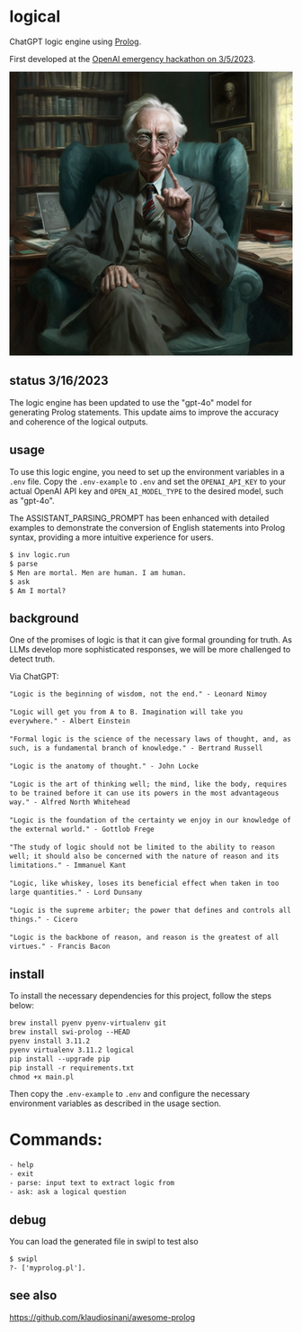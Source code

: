 # logical

ChatGPT logic engine using [Prolog](https://en.wikipedia.org/wiki/Prolog).

First developed at the [OpenAI emergency hackathon on 3/5/2023](https://twitter.com/nonmayorpete/status/1632456433102098434).

<img alt="Bertrand Russell" src="./russell.png" />

## status 3/16/2023

The logic engine has been updated to use the "gpt-4o" model for generating Prolog statements. This update aims to improve the accuracy and coherence of the logical outputs.

## usage

To use this logic engine, you need to set up the environment variables in a `.env` file. Copy the `.env-example` to `.env` and set the `OPENAI_API_KEY` to your actual OpenAI API key and `OPEN_AI_MODEL_TYPE` to the desired model, such as "gpt-4o".

The ASSISTANT_PARSING_PROMPT has been enhanced with detailed examples to demonstrate the conversion of English statements into Prolog syntax, providing a more intuitive experience for users.

```
$ inv logic.run
$ parse
$ Men are mortal. Men are human. I am human.
$ ask
$ Am I mortal?

```

## background

One of the promises of logic is that it can give formal grounding for truth.
As LLMs develop more sophisticated responses, we will be more challenged to detect truth.

Via ChatGPT:

    "Logic is the beginning of wisdom, not the end." - Leonard Nimoy

    "Logic will get you from A to B. Imagination will take you everywhere." - Albert Einstein

    "Formal logic is the science of the necessary laws of thought, and, as such, is a fundamental branch of knowledge." - Bertrand Russell

    "Logic is the anatomy of thought." - John Locke

    "Logic is the art of thinking well; the mind, like the body, requires to be trained before it can use its powers in the most advantageous way." - Alfred North Whitehead

    "Logic is the foundation of the certainty we enjoy in our knowledge of the external world." - Gottlob Frege

    "The study of logic should not be limited to the ability to reason well; it should also be concerned with the nature of reason and its limitations." - Immanuel Kant

    "Logic, like whiskey, loses its beneficial effect when taken in too large quantities." - Lord Dunsany

    "Logic is the supreme arbiter; the power that defines and controls all things." - Cicero

    "Logic is the backbone of reason, and reason is the greatest of all virtues." - Francis Bacon



## install

To install the necessary dependencies for this project, follow the steps below:

```
brew install pyenv pyenv-virtualenv git
brew install swi-prolog --HEAD
pyenv install 3.11.2
pyenv virtualenv 3.11.2 logical
pip install --upgrade pip
pip install -r requirements.txt
chmod +x main.pl
```

Then copy the `.env-example` to `.env` and configure the necessary environment variables as described in the usage section.

# Commands:

    - help
    - exit
    - parse: input text to extract logic from
    - ask: ask a logical question


## debug

You can load the generated file in swipl to test also

```
$ swipl
?- ['myprolog.pl'].
```


## see also

https://github.com/klaudiosinani/awesome-prolog
